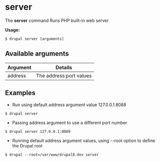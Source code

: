 # server
The **server** command Runs PHP built-in web server

**Usage:**
```
$ drupal server [arguments] 
```

## Available arguments
Argument | Details
---------|-------------
address | The address:port values

## Examples
* Run using default address argument value 127.0.0.1.8088
```
$ drupal server
```
* Passing address argument to use a different port number
```
$ drupal server 127.0.0.1:8089
```
* Running default address argument values, using --root option to define the Drupal root
```
$ drupal --root=/var/www/drupal8.dev server
```
